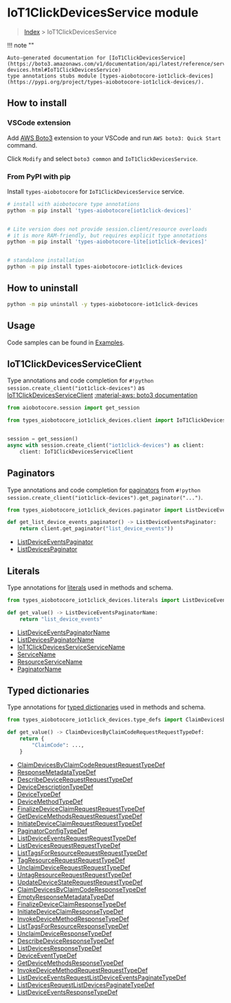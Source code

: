 # IoT1ClickDevicesService module

> [Index](../README.md) > IoT1ClickDevicesService


!!! note ""

    Auto-generated documentation for [IoT1ClickDevicesService](https://boto3.amazonaws.com/v1/documentation/api/latest/reference/services/iot1click-devices.html#IoT1ClickDevicesService)
    type annotations stubs module [types-aiobotocore-iot1click-devices](https://pypi.org/project/types-aiobotocore-iot1click-devices/).

## How to install

### VSCode extension

Add [AWS Boto3](https://marketplace.visualstudio.com/items?itemName=Boto3typed.boto3-ide)
extension to your VSCode and run `AWS boto3: Quick Start` command.

Click `Modify` and select `boto3 common` and `IoT1ClickDevicesService`.

### From PyPI with pip

Install `types-aiobotocore` for `IoT1ClickDevicesService` service.

```bash
# install with aiobotocore type annotations
python -m pip install 'types-aiobotocore[iot1click-devices]'


# Lite version does not provide session.client/resource overloads
# it is more RAM-friendly, but requires explicit type annotations
python -m pip install 'types-aiobotocore-lite[iot1click-devices]'


# standalone installation
python -m pip install types-aiobotocore-iot1click-devices
```



## How to uninstall

```bash
python -m pip uninstall -y types-aiobotocore-iot1click-devices
```

## Usage

Code samples can be found in [Examples](./usage.md).

## IoT1ClickDevicesServiceClient

Type annotations and code completion for  `#!python session.create_client("iot1click-devices")` as [IoT1ClickDevicesServiceClient](./client.md)
[:material-aws: boto3 documentation](https://boto3.amazonaws.com/v1/documentation/api/latest/reference/services/iot1click-devices.html#IoT1ClickDevicesService.Client)

```python title="Usage example"
from aiobotocore.session import get_session

from types_aiobotocore_iot1click_devices.client import IoT1ClickDevicesServiceClient


session = get_session()
async with session.create_client("iot1click-devices") as client:
    client: IoT1ClickDevicesServiceClient
```


## Paginators

Type annotations and code completion for
[paginators](./paginators.md)
from `#!python session.create_client("iot1click-devices").get_paginator("...")`.

```python title="Usage example"
from types_aiobotocore_iot1click_devices.paginator import ListDeviceEventsPaginator

def get_list_device_events_paginator() -> ListDeviceEventsPaginator:
    return client.get_paginator("list_device_events"))
```

- [ListDeviceEventsPaginator](./paginators.md#listdeviceeventspaginator)
- [ListDevicesPaginator](./paginators.md#listdevicespaginator)








## Literals

Type annotations for [literals](./literals.md) used in methods and schema.

```python title="Usage example"
from types_aiobotocore_iot1click_devices.literals import ListDeviceEventsPaginatorName

def get_value() -> ListDeviceEventsPaginatorName:
    return "list_device_events"
```

- [ListDeviceEventsPaginatorName](./literals.md#listdeviceeventspaginatorname)
- [ListDevicesPaginatorName](./literals.md#listdevicespaginatorname)
- [IoT1ClickDevicesServiceServiceName](./literals.md#iot1clickdevicesserviceservicename)
- [ServiceName](./literals.md#servicename)
- [ResourceServiceName](./literals.md#resourceservicename)
- [PaginatorName](./literals.md#paginatorname)




## Typed dictionaries

Type annotations for [typed dictionaries](./type_defs.md) used in methods and schema.

```python title="Usage example"
from types_aiobotocore_iot1click_devices.type_defs import ClaimDevicesByClaimCodeRequestRequestTypeDef

def get_value() -> ClaimDevicesByClaimCodeRequestRequestTypeDef:
    return {
        "ClaimCode": ...,
    }
```

- [ClaimDevicesByClaimCodeRequestRequestTypeDef](./type_defs.md#claimdevicesbyclaimcoderequestrequesttypedef)
- [ResponseMetadataTypeDef](./type_defs.md#responsemetadatatypedef)
- [DescribeDeviceRequestRequestTypeDef](./type_defs.md#describedevicerequestrequesttypedef)
- [DeviceDescriptionTypeDef](./type_defs.md#devicedescriptiontypedef)
- [DeviceTypeDef](./type_defs.md#devicetypedef)
- [DeviceMethodTypeDef](./type_defs.md#devicemethodtypedef)
- [FinalizeDeviceClaimRequestRequestTypeDef](./type_defs.md#finalizedeviceclaimrequestrequesttypedef)
- [GetDeviceMethodsRequestRequestTypeDef](./type_defs.md#getdevicemethodsrequestrequesttypedef)
- [InitiateDeviceClaimRequestRequestTypeDef](./type_defs.md#initiatedeviceclaimrequestrequesttypedef)
- [PaginatorConfigTypeDef](./type_defs.md#paginatorconfigtypedef)
- [ListDeviceEventsRequestRequestTypeDef](./type_defs.md#listdeviceeventsrequestrequesttypedef)
- [ListDevicesRequestRequestTypeDef](./type_defs.md#listdevicesrequestrequesttypedef)
- [ListTagsForResourceRequestRequestTypeDef](./type_defs.md#listtagsforresourcerequestrequesttypedef)
- [TagResourceRequestRequestTypeDef](./type_defs.md#tagresourcerequestrequesttypedef)
- [UnclaimDeviceRequestRequestTypeDef](./type_defs.md#unclaimdevicerequestrequesttypedef)
- [UntagResourceRequestRequestTypeDef](./type_defs.md#untagresourcerequestrequesttypedef)
- [UpdateDeviceStateRequestRequestTypeDef](./type_defs.md#updatedevicestaterequestrequesttypedef)
- [ClaimDevicesByClaimCodeResponseTypeDef](./type_defs.md#claimdevicesbyclaimcoderesponsetypedef)
- [EmptyResponseMetadataTypeDef](./type_defs.md#emptyresponsemetadatatypedef)
- [FinalizeDeviceClaimResponseTypeDef](./type_defs.md#finalizedeviceclaimresponsetypedef)
- [InitiateDeviceClaimResponseTypeDef](./type_defs.md#initiatedeviceclaimresponsetypedef)
- [InvokeDeviceMethodResponseTypeDef](./type_defs.md#invokedevicemethodresponsetypedef)
- [ListTagsForResourceResponseTypeDef](./type_defs.md#listtagsforresourceresponsetypedef)
- [UnclaimDeviceResponseTypeDef](./type_defs.md#unclaimdeviceresponsetypedef)
- [DescribeDeviceResponseTypeDef](./type_defs.md#describedeviceresponsetypedef)
- [ListDevicesResponseTypeDef](./type_defs.md#listdevicesresponsetypedef)
- [DeviceEventTypeDef](./type_defs.md#deviceeventtypedef)
- [GetDeviceMethodsResponseTypeDef](./type_defs.md#getdevicemethodsresponsetypedef)
- [InvokeDeviceMethodRequestRequestTypeDef](./type_defs.md#invokedevicemethodrequestrequesttypedef)
- [ListDeviceEventsRequestListDeviceEventsPaginateTypeDef](./type_defs.md#listdeviceeventsrequestlistdeviceeventspaginatetypedef)
- [ListDevicesRequestListDevicesPaginateTypeDef](./type_defs.md#listdevicesrequestlistdevicespaginatetypedef)
- [ListDeviceEventsResponseTypeDef](./type_defs.md#listdeviceeventsresponsetypedef)

